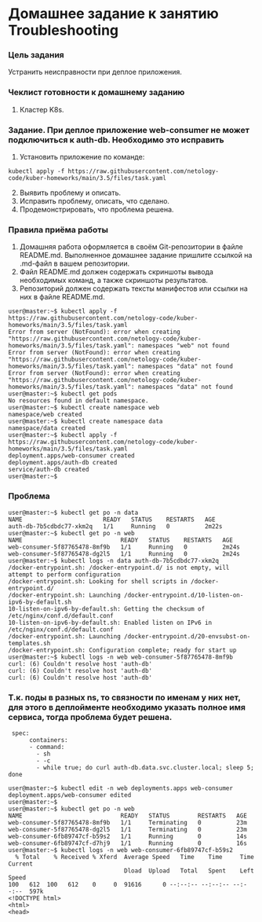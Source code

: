 # Домашнее задание к занятию Troubleshooting

### Цель задания

Устранить неисправности при деплое приложения.

### Чеклист готовности к домашнему заданию

1. Кластер K8s.

### Задание. При деплое приложение web-consumer не может подключиться к auth-db. Необходимо это исправить

1. Установить приложение по команде:
```shell
kubectl apply -f https://raw.githubusercontent.com/netology-code/kuber-homeworks/main/3.5/files/task.yaml
```
2. Выявить проблему и описать.
3. Исправить проблему, описать, что сделано.
4. Продемонстрировать, что проблема решена.


### Правила приёма работы

1. Домашняя работа оформляется в своём Git-репозитории в файле README.md. Выполненное домашнее задание пришлите ссылкой на .md-файл в вашем репозитории.
2. Файл README.md должен содержать скриншоты вывода необходимых команд, а также скриншоты результатов.
3. Репозиторий должен содержать тексты манифестов или ссылки на них в файле README.md.


```
user@master:~$ kubectl apply -f https://raw.githubusercontent.com/netology-code/kuber-homeworks/main/3.5/files/task.yaml
Error from server (NotFound): error when creating "https://raw.githubusercontent.com/netology-code/kuber-homeworks/main/3.5/files/task.yaml": namespaces "web" not found
Error from server (NotFound): error when creating "https://raw.githubusercontent.com/netology-code/kuber-homeworks/main/3.5/files/task.yaml": namespaces "data" not found
Error from server (NotFound): error when creating "https://raw.githubusercontent.com/netology-code/kuber-homeworks/main/3.5/files/task.yaml": namespaces "data" not found
user@master:~$ kubectl get pods
No resources found in default namespace.
user@master:~$ kubectl create namespace web
namespace/web created
user@master:~$ kubectl create namespace data
namespace/data created
user@master:~$ kubectl apply -f https://raw.githubusercontent.com/netology-code/kuber-homeworks/main/3.5/files/task.yaml
deployment.apps/web-consumer created
deployment.apps/auth-db created
service/auth-db created
user@master:~$
```

### Проблема
```
user@master:~$ kubectl get po -n data
NAME                       READY   STATUS    RESTARTS   AGE
auth-db-7b5cdbdc77-xkm2q   1/1     Running   0          2m22s
user@master:~$ kubectl get po -n web
NAME                            READY   STATUS    RESTARTS   AGE
web-consumer-5f87765478-8mf9b   1/1     Running   0          2m24s
web-consumer-5f87765478-dg2l5   1/1     Running   0          2m24s
user@master:~$ kubectl logs -n data auth-db-7b5cdbdc77-xkm2q
/docker-entrypoint.sh: /docker-entrypoint.d/ is not empty, will attempt to perform configuration
/docker-entrypoint.sh: Looking for shell scripts in /docker-entrypoint.d/
/docker-entrypoint.sh: Launching /docker-entrypoint.d/10-listen-on-ipv6-by-default.sh
10-listen-on-ipv6-by-default.sh: Getting the checksum of /etc/nginx/conf.d/default.conf
10-listen-on-ipv6-by-default.sh: Enabled listen on IPv6 in /etc/nginx/conf.d/default.conf
/docker-entrypoint.sh: Launching /docker-entrypoint.d/20-envsubst-on-templates.sh
/docker-entrypoint.sh: Configuration complete; ready for start up
user@master:~$ kubectl logs -n web web-consumer-5f87765478-8mf9b
curl: (6) Couldn't resolve host 'auth-db'
curl: (6) Couldn't resolve host 'auth-db'
curl: (6) Couldn't resolve host 'auth-db'
```
### Т.к. поды в разных ns, то связности по именам у них нет, для этого в деплойменте необходимо указать полное имя сервиса, тогда проблема будет решена.

```
 spec:
      containers:
      - command:
        - sh
        - -c
        - while true; do curl auth-db.data.svc.cluster.local; sleep 5; done
```

```
user@master:~$ kubectl edit -n web deployments.apps web-consumer
deployment.apps/web-consumer edited
user@master:~$
user@master:~$ kubectl get po -n web
NAME                            READY   STATUS        RESTARTS   AGE
web-consumer-5f87765478-8mf9b   1/1     Terminating   0          23m
web-consumer-5f87765478-dg2l5   1/1     Terminating   0          23m
web-consumer-6fb89747cf-b59s2   1/1     Running       0          14s
web-consumer-6fb89747cf-d7hj9   1/1     Running       0          16s
user@master:~$ kubectl logs -n web web-consumer-6fb89747cf-b59s2
  % Total    % Received % Xferd  Average Speed   Time    Time     Time  Current
                                 Dload  Upload   Total   Spent    Left  Speed
100   612  100   612    0     0  91616      0 --:--:-- --:--:-- --:--:--  597k
<!DOCTYPE html>
<html>
<head>
```